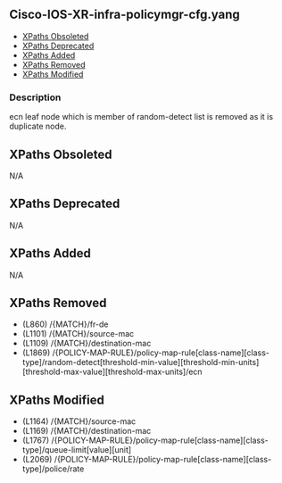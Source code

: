 ## Cisco-IOS-XR-infra-policymgr-cfg.yang

- [XPaths Obsoleted](#xpaths-obsoleted)
- [XPaths Deprecated](#xpaths-deprecated)
- [XPaths Added](#xpaths-added)
- [XPaths Removed](#xpaths-removed)
- [XPaths Modified](#xpaths-modified)

### Description

ecn leaf node which is member of random-detect list is removed as it is duplicate node.

## XPaths Obsoleted

N/A

## XPaths Deprecated

N/A

## XPaths Added

N/A

## XPaths Removed

- (L860)	/{MATCH}/fr-de
- (L1101)	/{MATCH}/source-mac
- (L1109)	/{MATCH}/destination-mac
- (L1869)	/{POLICY-MAP-RULE}/policy-map-rule[class-name][class-type]/random-detect[threshold-min-value][threshold-min-units][threshold-max-value][threshold-max-units]/ecn

## XPaths Modified

- (L1164)	/{MATCH}/source-mac
- (L1169)	/{MATCH}/destination-mac
- (L1767)	/{POLICY-MAP-RULE}/policy-map-rule[class-name][class-type]/queue-limit[value][unit]
- (L2069)	/{POLICY-MAP-RULE}/policy-map-rule[class-name][class-type]/police/rate

